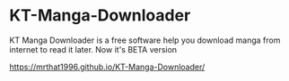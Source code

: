 # KT-Manga-Downloader

KT Manga Downloader is a free software help you download manga from internet to read it later. Now it's BETA version

https://mrthat1996.github.io/KT-Manga-Downloader/
